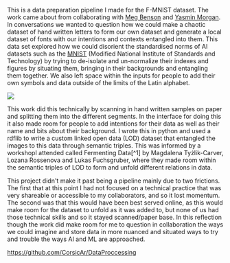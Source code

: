 This is a data preparation pipeline I made for the F-MNIST dataset. The work came about from collaborating with [Meg Benson](https://meganbenson.me/) and [Yasmin Morgan](https://yasminmorgan.com/). In conversations we wanted to question how we could make a chaotic  dataset of hand written letters to form our own dataset and generate a local dataset of fonts with our intentions and contexts entangled into them. This data set explored how we could disorient the standardised norms of AI datasets such as the [MNIST](https://en.wikipedia.org/wiki/MNIST_database) (Modified National Institute of Standards and Technology) by trying to de-isolate and un-normalize their indexes and figures by situating them, bringing in their backgrounds and entangling them together. We also left space within the inputs for people to add their own symbols and data outside of the limits of the Latin alphabet. 

![](media/fmnist_dataset.gif)

This work did this technically by scanning in hand written samples on paper and splitting them into the different segments. In the interface for doing this it also made room for people to add intentions for their data as well as their name and bits about their background. I wrote this in python and used a rdflib to write a custom linked open data (LOD) dataset that entangled the images to this data through semantic triples. This was informed by a workshopI attended called Fermenting Data[^1] by Magdalena Tyżlik-Carver, Lozana Rossenova and Lukas Fuchsgruber, where they made room within the semantic triples of LOD to form and unfold different relations in data.

This project didn't make it past being a pipeline mainly due to two frictions. The first that at this point I had not focused on a technical practice that was very shareable or accessible to my collaborators, and so it lost momentum. The second was that this would have been best served online, as this would make room for the dataset to unfold as it was added to, but none of us had those technical skills and so it stayed scanned/paper base. In this reflection though the work did make room for me to question in collaboration the ways we could imagine and store data in more nuanced and situated ways to try and trouble the ways AI and ML are approached.

https://github.com/CorsicAr/DataProccessing
